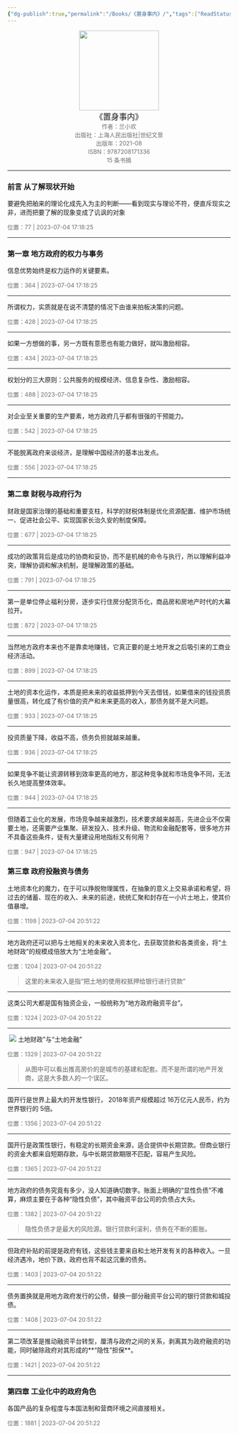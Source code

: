 ```yaml
---
{"dg-publish":true,"permalink":"/Books/《置身事内》/","tags":["ReadStatus/Reading"],"noteIcon":""}
---
```


<center><img src="https://ck-cdn.annatarhe.cn/clippingkk/book/s33956867.jpg" width="180"> </center>
<center><font size=4>《置身事内》</font></center>
<center><font color='#6e6e6e' size=2>作者：兰小欢</font></center>
<center><font color='#6e6e6e' size=2></font></center>
<center><font color='#6e6e6e' size=2>出版社：上海人民出版社|世纪文景</font></center>
<center><font color='#6e6e6e' size=2>出版年：2021-08</font></center>
<center><font color='#6e6e6e' size=2>ISBN：9787208171336</font></center>
<center><font color='#6e6e6e' size=2>15 条书摘</font></center>

---

### 前言 从了解现状开始

‍要避免把舶来的理论化成先入为主的判断——看到现实与理论不符，便直斥现实之非，进而把要了解的现象变成了讥讽的对象

<font color='#6e6e6e' size=2> 位置：77 | 2023-07-04 17:18:25 </font>

---

### 第一章 地方政府的权力与事务

‍信息优势始终是权力运作的关键要素。

<font color='#6e6e6e' size=2> 位置：364 | 2023-07-04 17:18:25 </font>


---

‍所谓权力，实质就是在说不清楚的情况下由谁来拍板决策的问题。

<font color='#6e6e6e' size=2> 位置：428 | 2023-07-04 17:18:25 </font>

---

‍如果一方想做的事，另一方既有意愿也有能力做好，就叫激励相容。

<font color='#6e6e6e' size=2> 位置：434 | 2023-07-04 17:18:25 </font>

---

‍权划分的三大原则：公共服务的规模经济、信息复杂性、激励相容。

<font color='#6e6e6e' size=2> 位置：488 | 2023-07-04 17:18:25 </font>

---

‍对企业至关重要的生产要素，地方政府几乎都有很强的干预能力。

<font color='#6e6e6e' size=2> 位置：542 | 2023-07-04 17:18:25 </font>

---

‍不能脱离政府来谈经济，是理解中国经济的基本出发点。

<font color='#6e6e6e' size=2> 位置：556 | 2023-07-04 17:18:25 </font>

---

### 第二章 财税与政府行为

‍财政是国家治理的基础和重要支柱，科学的财税体制是优化资源配置、维护市场统一、促进社会公平、实现国家长治久安的制度保障。

<font color='#6e6e6e' size=2> 位置：677 | 2023-07-04 17:18:25 </font>

---

‍成功的政策背后是成功的协商和妥协，而不是机械的命令与执行，所以理解利益冲突，理解协调和解决机制，是理解政策的基础。

<font color='#6e6e6e' size=2> 位置：791 | 2023-07-04 17:18:25 </font>

---

‍第一是单位停止福利分房，逐步实行住房分配货币化，商品房和房地产时代的大幕拉开。 

<font color='#6e6e6e' size=2> 位置：872 | 2023-07-04 17:18:25 </font>

---

‍当然地方政府本来也不是靠卖地赚钱，它真正要的是土地开发之后吸引来的工商业经济活动。

<font color='#6e6e6e' size=2> 位置：899 | 2023-07-04 17:18:25 </font>

---

‍土地的资本化运作，本质是把未来的收益抵押到今天去借钱，如果借来的钱投资质量很高，转化成了有价值的资产和未来更高的收入，那债务就不是大问题。

<font color='#6e6e6e' size=2> 位置：933 | 2023-07-04 17:18:25 </font>

---

‍投资质量下降，收益不高，债务负担就越来越重。

<font color='#6e6e6e' size=2> 位置：936 | 2023-07-04 17:18:25 </font>

---

‍如果竞争不能让资源转移到效率更高的地方，那这种竞争就和市场竞争不同，无法长久地提高整体效率。

<font color='#6e6e6e' size=2> 位置：944 | 2023-07-04 17:18:25 </font>

---

‍但随着工业化的发展，市场竞争越来越激烈，技术要求越来越高，先进企业不仅需要土地，还需要产业集聚、研发投入、技术升级、物流和金融配套等，很多地方并不具备这些条件，徒有大量建设用地指标又有何用？

<font color='#6e6e6e' size=2> 位置：947 | 2023-07-04 17:18:25 </font>

### 第三章 政府投融资与债务

‍土地资本化的魔力，在于可以挣脱物理属性，在抽象的意义上交易承诺和希望，将过去的储蓄、现在的收入、未来的前途，统统汇聚和封存在一小片土地上，使其价值暴增。

<font color='#6e6e6e' size=2> 位置：1198 | 2023-07-04 20:51:22 </font>

---

‍地方政府还可以把与土地相关的未来收入资本化，去获取贷款和各类资金，将“土地财政”的规模成倍放大为“土地金融”。

<font color='#6e6e6e' size=2> 位置：1204 | 2023-07-04 20:51:22 </font>
>这里的未来收入是指“把土地的使用权抵押给银行进行贷款”
---

‍这类公司大都是国有独资企业，一般统称为“地方政府融资平台”。

<font color='#6e6e6e' size=2> 位置：1224 | 2023-07-04 20:51:22 </font>

---

‍
![](https://i.imgur.com/WERoX2Y.jpg)
土地财政”与“土地金融”

<font color='#6e6e6e' size=2> 位置：1329 | 2023-07-04 20:51:22 </font>
>从图中可以看出推高房价的是城市的基建和配套。而不是所谓的地产开发商，这是大多数人的一个误区。
---

‍国开行是世界上最大的开发性银行， 2018年资产规模超过 16万亿元人民币，约为世界银行的 5倍。

<font color='#6e6e6e' size=2> 位置：1356 | 2023-07-04 20:51:22 </font>

---

‍国开行是政策性银行，有稳定的长期资金来源，适合提供中长期贷款。但商业银行的资金大都来自短期存款，与中长期贷款期限不匹配，容易产生风险。

<font color='#6e6e6e' size=2> 位置：1365 | 2023-07-04 20:51:22 </font>

---

‍地方政府的债务究竟有多少，没人知道确切数字。账面上明确的“显性负债”不难算，麻烦主要在于各种“隐性负债”，其中融资平台公司的负债占大头。

<font color='#6e6e6e' size=2> 位置：1382 | 2023-07-04 20:51:22 </font>
>隐性负债才是最大的风险源。银行贷款利滚利，债务在不断的膨胀。
---

‍但政府补贴的前提是政府有钱，这些钱主要来自和土地开发有关的各种收入。一旦经济遇冷，地价下跌，政府也背不起这沉重的债务。

<font color='#6e6e6e' size=2> 位置：1403 | 2023-07-04 20:51:22 </font>

---

‍债务置换就是用地方政府发行的公债，替换一部分融资平台公司的银行贷款和城投债。

<font color='#6e6e6e' size=2> 位置：1408 | 2023-07-04 20:51:22 </font>

---

‍第二项改革是推动融资平台转型，厘清与政府之间的关系，剥离其为政府融资的功能，同时破除政府对其形成的**“隐性”担保**。

<font color='#6e6e6e' size=2> 位置：1421 | 2023-07-04 20:51:22 </font>

---

### 第四章 工业化中的政府角色

‍各国产品的复杂程度与本国法制和营商环境之间直接相关。

<font color='#6e6e6e' size=2> 位置：1881 | 2023-07-04 20:51:22 </font>












